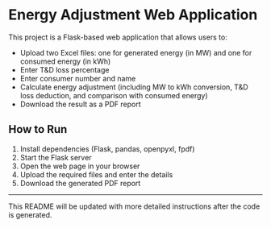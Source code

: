 # Energy Adjustment Web Application

This project is a Flask-based web application that allows users to:
- Upload two Excel files: one for generated energy (in MW) and one for consumed energy (in kWh)
- Enter T&D loss percentage
- Enter consumer number and name
- Calculate energy adjustment (including MW to kWh conversion, T&D loss deduction, and comparison with consumed energy)
- Download the result as a PDF report

## How to Run
1. Install dependencies (Flask, pandas, openpyxl, fpdf)
2. Start the Flask server
3. Open the web page in your browser
4. Upload the required files and enter the details
5. Download the generated PDF report

---

This README will be updated with more detailed instructions after the code is generated.

